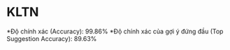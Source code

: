 # KLTN

*Độ chính xác (Accuracy): 99.86%
*Độ chính xác của gợi ý đứng đầu (Top Suggestion Accuracy): 89.63%

